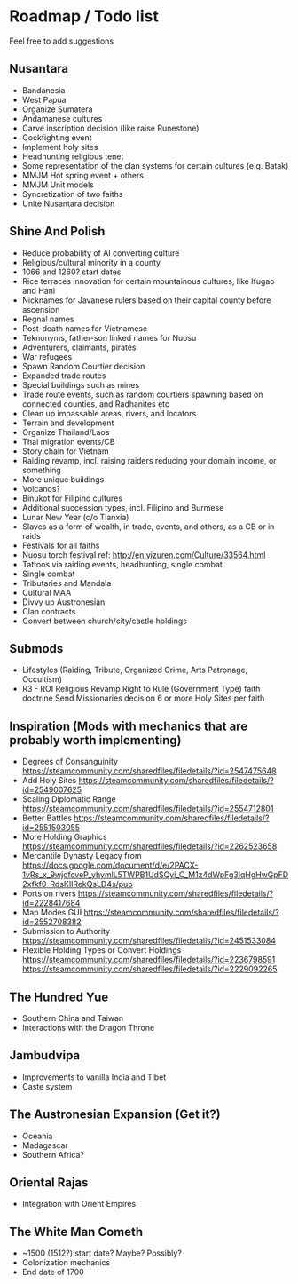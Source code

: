 ﻿# Roadmap / Todo list
Feel free to add suggestions

## Nusantara
- Bandanesia
- West Papua
- Organize Sumatera
- Andamanese cultures
- Carve inscription decision (like raise Runestone)
- Cockfighting event
- Implement holy sites
- Headhunting religious tenet
- Some representation of the clan systems for certain cultures (e.g. Batak)
- MMJM Hot spring event + others
- MMJM Unit models
- Syncretization of two faiths
- Unite Nusantara decision

## Shine And Polish
- Reduce probability of AI converting culture
- Religious/cultural minority in a county
- 1066 and 1260? start dates
- Rice terraces innovation for certain mountainous cultures, like Ifugao and Hani
- Nicknames for Javanese rulers based on their capital county before ascension
- Regnal names
- Post-death names for Vietnamese
- Teknonyms, father-son linked names for Nuosu
- Adventurers, claimants, pirates
- War refugees
- Spawn Random Courtier decision
- Expanded trade routes
- Special buildings such as mines
- Trade route events, such as random courtiers spawning based on connected counties, and Radhanites etc
- Clean up impassable areas, rivers, and locators
- Terrain and development
- Organize Thailand/Laos
- Thai migration events/CB
- Story chain for Vietnam
- Raiding revamp, incl. raising raiders reducing your domain income, or something
- More unique buildings
- Volcanos?
- Binukot for Filipino cultures
- Additional succession types, incl. Filipino and Burmese
- Lunar New Year (c/o Tianxia)
- Slaves as a form of wealth, in trade, events, and others, as a CB or in raids
- Festivals for all faiths
- Nuosu torch festival ref: http://en.yizuren.com/Culture/33564.html
- Tattoos via raiding events, headhunting, single combat
- Single combat
- Tributaries and Mandala
- Cultural MAA
- Divvy up Austronesian
- Clan contracts
- Convert between church/city/castle holdings

## Submods
- Lifestyles (Raiding, Tribute, Organized Crime, Arts Patronage, Occultism)
- R3 - ROI Religious Revamp
    Right to Rule (Government Type) faith doctrine
    Send Missionaries decision
    6 or more Holy Sites per faith

## Inspiration (Mods with mechanics that are probably worth implementing)
- Degrees of Consanguinity https://steamcommunity.com/sharedfiles/filedetails/?id=2547475648
- Add Holy Sites https://steamcommunity.com/sharedfiles/filedetails/?id=2549007625
- Scaling Diplomatic Range https://steamcommunity.com/sharedfiles/filedetails/?id=2554712801
- Better Battles https://steamcommunity.com/sharedfiles/filedetails/?id=2551503055
- More Holding Graphics https://steamcommunity.com/sharedfiles/filedetails/?id=2262523658
- Mercantile Dynasty Legacy from https://docs.google.com/document/d/e/2PACX-1vRs_x_9wjofcveP_yhymlL5TWPB1UdSQyi_C_M1z4dWpFg3lqHgHwGpFD2xfkf0-RdsKIlRekQsLD4s/pub
- Ports on rivers https://steamcommunity.com/sharedfiles/filedetails/?id=2228417684
- Map Modes GUI https://steamcommunity.com/sharedfiles/filedetails/?id=2552708382
- Submission to Authority https://steamcommunity.com/sharedfiles/filedetails/?id=2451533084
- Flexible Holding Types or Convert Holdings
    https://steamcommunity.com/sharedfiles/filedetails/?id=2236798591
    https://steamcommunity.com/sharedfiles/filedetails/?id=2229092265

## The Hundred Yue
- Southern China and Taiwan
- Interactions with the Dragon Throne

## Jambudvipa
- Improvements to vanilla India and Tibet
- Caste system

## The Austronesian Expansion (Get it?)
- Oceania
- Madagascar
- Southern Africa?

## Oriental Rajas
- Integration with Orient Empires

## The White Man Cometh
- ~1500 (1512?) start date? Maybe? Possibly?
- Colonization mechanics
- End date of 1700